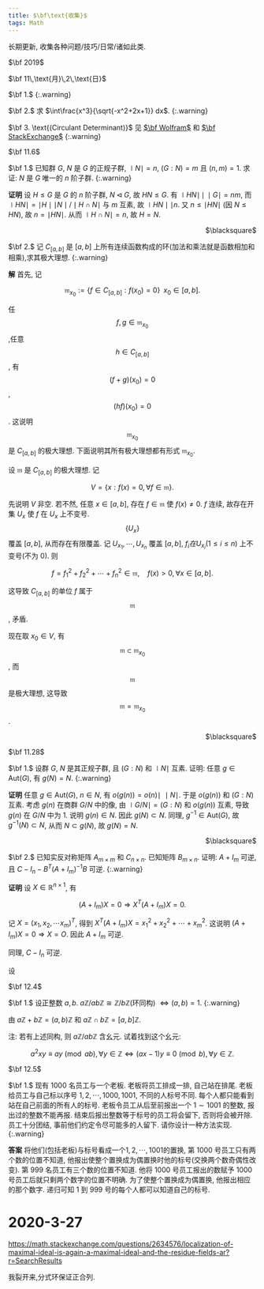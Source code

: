 ```yaml
---
title: $\bf\text{收集}$
tags: Math
---
```


长期更新, 收集各种问题/技巧/日常/诸如此类.

<!--more-->

$\bf 2019$

$\bf 11\,\text{月}\,2\,\text{日}$

$\bf 1.$
{:.warning}

$\bf 2.$ 求 $\int\frac{x^3}{\sqrt{-x^2+2x+1}} dx$.
{:.warning}

$\bf 3. \text{(Circulant Determinant)}$ 见 [$\bf Wolfram$](http://mathworld.wolfram.com/CirculantDeterminant.html) 和 [$\bf StackExchange$](https://math.stackexchange.com/questions/386526/circular-determinant-problem)
{:.warning}

$\bf 11.6$

$\bf 1.$ 已知群 $G$, $N$ 是 $G$ 的正规子群, $\mid N\mid = n$, $(G:N)=m$ 且 $(n,m)=1$. 求证: $N$ 是 $G$ 唯一的 $n$ 阶子群.
{:.warning}

**证明** 设 $H \leqslant G$ 是 $G$ 的 $n$ 阶子群, $N \triangleleft G$, 故 $HN \leqslant G$. 有 $\mid HN\mid\, \mid\,  \mid G \mid = nm$, 而 $\mid HN \mid = \mid H \mid  \mid N \mid / \mid H\cap N \mid$ 与 $m$ 互素, 故 $\mid HN \mid \mid n$. 又 $n\le  \mid HN \mid$ (因 $N \leqslant HN$), 故 $n =   \mid HN \mid$. 从而 $\mid H\cap N \mid =n$, 故 $H=N$.
<p align="right">$\blacksquare$</p>

$\bf 2.$ 记 $C_{[a,b]}$ 是 $[a,b]$ 上所有连续函数构成的环(加法和乘法就是函数相加和相乘),求其极大理想.
{:.warning}

**解** 首先, 记

$$\mathfrak{m}_{x_0} := \{f \in C_{[a,b]}: f(x_0) = 0\}\,\,\, x_0 \in [a,b].$$

任$$f,g\in \mathfrak{m}_{x_0}$$,任意$$h \in C_{[a,b]}$$, 有$$(f+g)(x_0) = 0$$, $$(hf)(x_0) = 0$$. 这说明  $$\mathfrak{m}_{x_0}$$ 是 $C_{[a,b]}$ 的极大理想. 下面说明其所有极大理想都有形式 $\mathfrak{m}_{x_0}$.

设 $\mathfrak{m}$ 是 $C_{[a,b]}$ 的极大理想. 记

$$
	V = \{x : f(x) = 0, \forall f \in \mathfrak{m}\}.
$$

先说明 $V$ 非空. 若不然, 任意 $x \in [a,b]$, 存在 $f \in \mathfrak{m}$ 使 $f(x) \ne 0$. $f$ 连续, 故存在开集 $U_x$ 使 $f$ 在 $U_x$ 上不变号. $$\{U_x\}$$ 覆盖 $[a,b]$, 从而存在有限覆盖. 记 $U_{x_1},\cdots , U_{x_n}$ 覆盖 $[a,b]$, $f_i 在 U_{x_i} (1 \le i \le n)$ 上不变号(不为 $0$). 则

$$
	f = f_1^2 + f_2^2 + \cdots + f_n^2 \in \mathfrak{m}, \,\,\,\,\,\,\, f(x) > 0, \forall x \in [a,b].
$$

这导致 $C_{[a,b]}$ 的单位 $f$ 属于 $$\mathfrak{m}$$, 矛盾.

现在取 $x_0 \in V$, 有 $$\mathfrak{m} \subset \mathfrak{m}_{x_0}$$, 而 $$\mathfrak{m}$$ 是极大理想, 这导致 $$\mathfrak{m} = \mathfrak{m}_{x_0}$$.
<p align="right">$\blacksquare$</p>

$\bf 11.28$

$\bf 1.$ 设群 $G$, $N$ 是其正规子群, 且 $(G:N)$ 和 $\mid N \mid$ 互素. 证明: 任意 $g \in \mathrm{Aut}(G)$, 有 $g(N) = N$.
{:.warning}

**证明** 任意 $g \in \mathrm{Aut}(G)$, $n \in N$, 有 $o(g(n)) = o(n) \mid\,\,\mid N \mid$. 于是 $o(g(n))$ 和 $(G:N)$ 互素. 考虑 $g(n)$ 在商群 $G/N$ 中的像, 由 $\mid G/N\mid = (G:N)$ 和 $o(g(n))$ 互素, 导致 $g(n)$ 在 $G/N$ 中为 $1$. 说明 $g(n) \in N$. 因此 $g(N) \subset N$. 同理, $g^{-1}\in \mathrm{Aut}(G)$, 故 $g^{-1}(N) \subset N$, 从而 $N\subset g(N)$, 故 $g(N) = N$.
<p align="right">$\blacksquare$</p>

$\bf 2.$ 已知实反对称矩阵 $A_{m\times m}$ 和 $C_{n \times n}$. 已知矩阵 $B_{m \times n}$. 证明: $A+I_m$ 可逆,且 $C-I_n-B^T(A+I_m)^{-1}B$ 可逆.
{:.warning}

**证明** 设 $X \in \mathbb{R}^{n \times 1}$, 有

$$
(A+I_m)X = 0 \Longrightarrow X^T(A+I_m)X = 0.
$$

记 $X=(x_1,x_2,\cdots x_m)^T$, 得到 $X^T(A+I_m)X = x_1^2 + x_2^2 + \cdots + x_m^2$. 这说明 $(A+I_m)X = 0 \Rightarrow X = O$. 因此 $A+I_m$ 可逆.

同理, $C-I_n$ 可逆.

设

$\bf 12.4$

$\bf 1.$ 设正整数 $a,b$. $a\mathbb{Z}/ab\mathbb{Z} \cong \mathbb{Z}/b\mathbb{Z}$(环同构) $\Leftrightarrow (a,b)=1$.
{:.warning}

由 $a\mathbb{Z} + b\mathbb{Z} = (a,b)\mathbb{Z}$ 和 $a\mathbb{Z} \cap b\mathbb{Z} = [a,b]\mathbb{Z}$.

注: 若有上述同构, 则 $a\mathbb{Z}/ab\mathbb{Z}$ 含幺元. 试着找到这个幺元:

$$
a^2xy \equiv ay \pmod{ab}, \forall y \in \mathbb{Z} \Longleftrightarrow (ax-1)y \equiv 0 \pmod {b}, \forall y \in \mathbb{Z}.
$$

$\bf 12.5$

$\bf 1.$ 现有 $1000$ 名员工与一个老板. 老板将员工排成一排, 自己站在排尾. 老板给员工与自己标以序号 $1,2,\cdots, 1000,1001$, 不同的人标号不同. 每个人都只能看到站在自己前面的所有人的标号. 老板令员工从后至前报出一个 $1 \sim 1001$ 的整数, 报出过的整数不能再报. 结束后报出整数等于标号的员工将会留下, 否则将会被开除.  
员工十分团结, 事前他们约定令尽可能多的人留下. 请你设计一种方法实现.
{:.warning}

**答案** 将他们(包括老板)与标号看成一个$1,2,\cdots ,1001$的置换, 第 $1000$ 号员工只有两个数的位置不知道, 他报出使整个置换成为偶置换时他的标号(交换两个数奇偶性改变). 第 $999$ 名员工有三个数的位置不知道. 他将 $1000$ 号员工报出的数赋予 $1000$ 号员工后就只剩两个数字的位置不明确. 为了使整个置换成为偶置换, 他报出相应的那个数字. 递归可知 $1$ 到 $999$ 号的每个人都可以知道自己的标号.

# 2020-3-27

https://math.stackexchange.com/questions/2634576/localization-of-maximal-ideal-is-again-a-maximal-ideal-and-the-residue-fields-ar?r=SearchResults

我裂开来,分式环保证正合列.
